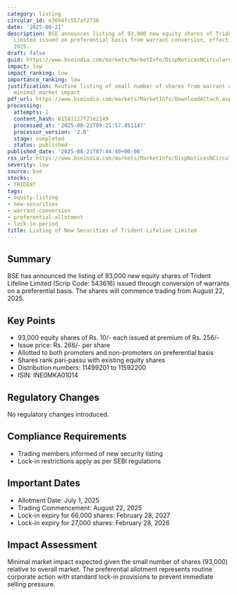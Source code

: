 ```yaml
---
category: listing
circular_id: e3694fc557af2736
date: '2025-08-21'
description: BSE announces listing of 93,000 new equity shares of Trident Lifeline
  Limited issued on preferential basis from warrant conversion, effective August 22,
  2025.
draft: false
guid: https://www.bseindia.com/markets/MarketInfo/DispNoticesNCirculars.aspx?Noticeid={6ECBC089-0053-46C9-915B-5DF6FCD71A56}&noticeno=20250821-7&dt=08/21/2025&icount=7&totcount=10&flag=0
impact: low
impact_ranking: low
importance_ranking: low
justification: Routine listing of small number of shares from warrant conversion with
  minimal market impact
pdf_url: https://www.bseindia.com/markets/MarketInfo/DownloadAttach.aspx?id=20250821-7&attachedId=
processing:
  attempts: 1
  content_hash: 81581127f21e2149
  processed_at: '2025-08-21T09:21:57.851147'
  processor_version: '2.0'
  stage: completed
  status: published
published_date: '2025-08-21T07:44:40+00:00'
rss_url: https://www.bseindia.com/markets/MarketInfo/DispNoticesNCirculars.aspx?Noticeid={6ECBC089-0053-46C9-915B-5DF6FCD71A56}&noticeno=20250821-7&dt=08/21/2025&icount=7&totcount=10&flag=0
severity: low
source: bse
stocks:
- TRIDENT
tags:
- equity-listing
- new-securities
- warrant-conversion
- preferential-allotment
- lock-in-period
title: Listing of New Securities of Trident Lifeline Limited
---
```


## Summary

BSE has announced the listing of 93,000 new equity shares of Trident Lifeline Limited (Scrip Code: 543616) issued through conversion of warrants on a preferential basis. The shares will commence trading from August 22, 2025.

## Key Points

- 93,000 equity shares of Rs. 10/- each issued at premium of Rs. 256/-
- Issue price: Rs. 266/- per share
- Allotted to both promoters and non-promoters on preferential basis
- Shares rank pari-passu with existing equity shares
- Distribution numbers: 11499201 to 11592200
- ISIN: INE0MKA01014

## Regulatory Changes

No regulatory changes introduced.

## Compliance Requirements

- Trading members informed of new security listing
- Lock-in restrictions apply as per SEBI regulations

## Important Dates

- Allotment Date: July 1, 2025
- Trading Commencement: August 22, 2025
- Lock-in expiry for 66,000 shares: February 28, 2027
- Lock-in expiry for 27,000 shares: February 28, 2026

## Impact Assessment

Minimal market impact expected given the small number of shares (93,000) relative to overall market. The preferential allotment represents routine corporate action with standard lock-in provisions to prevent immediate selling pressure.